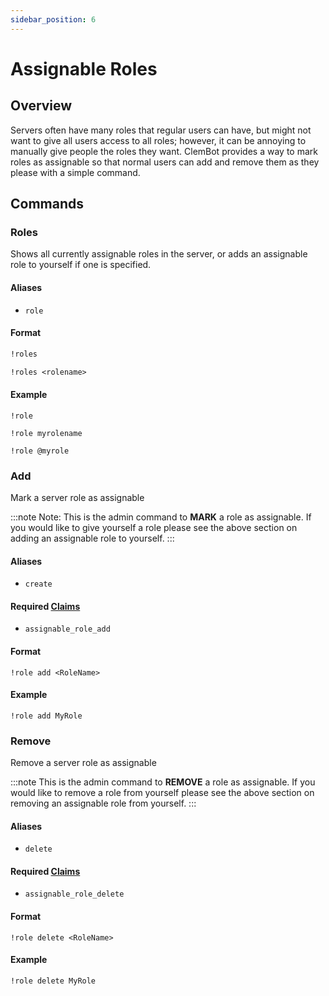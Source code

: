 ```yaml
---
sidebar_position: 6
---
```

# Assignable Roles

## Overview

Servers often have many roles that regular users can have, but might not want to give all users access to all roles; however, it can be annoying to manually give people the roles they want. 
ClemBot provides a way to mark roles as assignable so that normal users can add and remove them as they please with a simple command.

## Commands

### Roles
Shows all currently assignable roles in the server, or adds an assignable role to yourself if one is specified.

#### Aliases
* `role`

#### Format
```txt title="List all assignable roles in the server"
!roles
```

```txt title="Assign a given role to yourself"
!roles <rolename>
```
#### Example

```
!role
```

```
!role myrolename

!role @myrole
````

### Add
Mark a server role as assignable

:::note
Note: This is the admin command to **MARK** a role as assignable. 
If you would like to give yourself a role please see the above section on adding an assignable role to yourself.
:::

#### Aliases
* `create`

#### Required [Claims](./Claims.md)
* `assignable_role_add`

#### Format

```
!role add <RoleName>
```
#### Example

```
!role add MyRole 
```

### Remove
Remove a server role as assignable

:::note
This is the admin command to **REMOVE** a role as assignable. 
If you would like to remove a role from yourself please see the above section on removing an assignable role from yourself.
:::

#### Aliases
* `delete`

#### Required [Claims](./Claims.md)
* `assignable_role_delete`

#### Format

```
!role delete <RoleName>
```
#### Example

```
!role delete MyRole 
```
